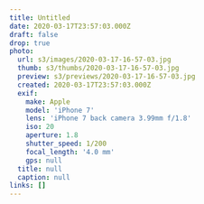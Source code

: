 ```yaml
---
title: Untitled
date: 2020-03-17T23:57:03.000Z
draft: false
drop: true
photo:
  url: s3/images/2020-03-17-16-57-03.jpg
  thumb: s3/thumbs/2020-03-17-16-57-03.jpg
  preview: s3/previews/2020-03-17-16-57-03.jpg
  created: 2020-03-17T23:57:03.000Z
  exif:
    make: Apple
    model: 'iPhone 7'
    lens: 'iPhone 7 back camera 3.99mm f/1.8'
    iso: 20
    aperture: 1.8
    shutter_speed: 1/200
    focal_length: '4.0 mm'
    gps: null
  title: null
  caption: null
links: []
---
```

